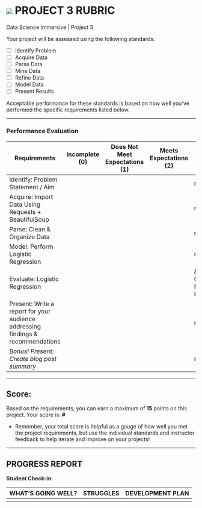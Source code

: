 # ![](https://ga-dash.s3.amazonaws.com/production/assets/logo-9f88ae6c9c3871690e33280fcf557f33.png) PROJECT 3 RUBRIC
Data Science Immersive | Project 3	 						

Your project will be assessed using the following standards:

- [ ] Identify Problem
- [ ] Acquire Data
- [ ] Parse Data
- [ ] Mine Data
- [ ] Refine Data		
- [ ] Model Data
- [ ] Present Results

Acceptable performance for these standards is based on how well you've performed the specific requirements listed below.

---

### Performance Evaluation

| Requirements | Incomplete (0) | Does Not Meet Expectations (1) | Meets Expectations (2) | Exceeds Expectations (3) |
|---|---|---|---|---|
| Identify: Problem Statement / Aim | | | | n/a |
| Acquire: Import Data Using Requests + BeautifulSoup | | | | n/a |
| Parse: Clean & Organize Data | | | | n/a |
| Model: Perform Logistic Regression | | | | n/a |
| Evaluate: Logistic Regression | | | | *Bonus*: Countvectorizer, Regularization Parameters  |
| Present: Write a report for your audience addressing findings & recommendations | | | | n\a |
| *Bonus! Present: Create blog post summary* | | | | n\a |

---

## Score:
Based on the requirements, you can earn a maximum of  **15**  points on this project. Your score is: **#**

- Remember, your total score is helpful as a gauge of how well you met the project requirements, but use the individual standards and instructor feedback to help iterate and improve on your projects!

---

## PROGRESS REPORT
**Student Check-in:**

|WHAT’S GOING WELL?|STRUGGLES|DEVELOPMENT PLAN|
|---|---|---|
| | | |
